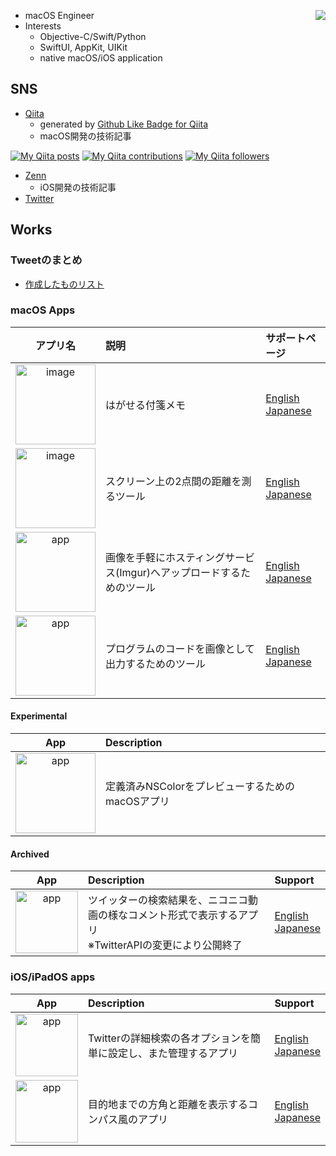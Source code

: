 [<img src="https://github-readme-stats.vercel.app/api/top-langs/?username=pommdau&layout=compact" align="right"/>](https://github.com/anuraghazra/github-readme-stats)

- macOS Engineer
- Interests
  - Objective-C/Swift/Python 
  - SwiftUI, AppKit, UIKit
  - native macOS/iOS application

## SNS

- [Qiita](https://qiita.com/IKEH)
  - generated by [Github Like Badge for Qiita](https://qiita-badge.apiapi.app/)
  - macOS開発の技術記事

[![My Qiita posts](https://qiita-badge.apiapi.app/s/IKEH/posts.svg)](http://qiita.com/IKEH) [![My Qiita contributions](https://qiita-badge.apiapi.app/s/IKEH/contributions.svg)](http://qiita.com/IKEH) [![My Qiita followers](https://qiita-badge.apiapi.app/s/IKEH/followers.svg)](http://qiita.com/IKEH) 

- [Zenn](https://zenn.dev/ikeh1024)
  - iOS開発の技術記事
- [Twitter](https://twitter.com/ikeh1024)

## Works

### Tweetのまとめ

- [作成したものリスト](https://min.togetter.com/uoMdfjp)

### macOS Apps

|アプリ名|説明|サポートページ|
|:---:|:---|:---|
|[<img width="128" alt="image" src="https://i.imgur.com/8Nm4VuN.png">](https://apps.apple.com/jp/app/peelable-sticky/id6474899631?mt=12)|はがせる付箋メモ|[English](https://github.com/pommdau/peelable-sticky.github.io/blob/46aa8230ddc42d764898d26615325fd4becb746b/support-page/support-page-en.md)<br>[Japanese](https://github.com/pommdau/peelable-sticky.github.io/blob/46aa8230ddc42d764898d26615325fd4becb746b/support-page/support-page-ja.md)|
|[<img width="128" alt="image" src="https://i.imgur.com/ESl1hqT.png">](https://apps.apple.com/jp/app/measuringrope/id6458692877)|スクリーン上の2点間の距離を測るツール|[English](https://github.com/pommdau/measuring-rope.github.io/blob/main/support-page/support-page-en.md)<br>[Japanese](https://github.com/pommdau/measuring-rope.github.io/blob/main/support-page/support-page-ja.md)|
|[<img src="https://user-images.githubusercontent.com/29433103/187027951-afd817f7-59ca-4344-9149-c02233ae2118.png" alt="app" width="128"/>](https://apps.apple.com/jp/app/quickimageuploader/id1609831553)|画像を手軽にホスティングサービス(Imgur)へアップロードするためのツール|[English](https://github.com/pommdau/quick-image-uploader.github.io/blob/main/SupportPage/SupportPage_En.md)<br>[Japanese](https://github.com/pommdau/quick-image-uploader.github.io/blob/main/SupportPage/SupportPage_Ja.md)|
|[<img src="https://user-images.githubusercontent.com/29433103/187027253-6c796787-fc19-4b7b-8c75-e5ff1f319df7.png" alt="app" width="128"/>](https://apps.apple.com/jp/app/macarbon/id1616507141)|プログラムのコードを画像として出力するためのツール|[English](https://github.com/pommdau/macarbon.github.io/blob/main/SupportPage/SupportPage_En.md)<br>[Japanese](https://github.com/pommdau/macarbon.github.io/blob/main/SupportPage/SupportPage_Ja.md)|

#### Experimental
|App|Description|
|:---:|:---|
|[<img src="https://i.imgur.com/9DIBKSc.png" alt="app" width="128"/>](https://github.com/pommdau/color-catalog)|定義済みNSColorをプレビューするためのmacOSアプリ|

#### Archived

|App|Description|Support|
|:---:|:---|:---|
|<img src="https://user-images.githubusercontent.com/29433103/187028768-c62e8d53-fcf3-4632-ad61-68d29b147b00.png" alt="app" width="100"/>|ツイッターの検索結果を、ニコニコ動画の様なコメント形式で表示するアプリ<br>※TwitterAPIの変更により公開終了|[English](https://pommdau.github.io/SupportPages/TweetComment/support_page/support_en.html)<br>[Japanese](https://pommdau.github.io/SupportPages/TweetComment/support_page/support_ja.html)|

### iOS/iPadOS apps

|App|Description|Support|
|:---:|:---|:---|
|[<img src="https://imgur.com/wHCgQWO.png" alt="app" width="100"/>](https://apps.apple.com/us/app/searchboyadvance/id1643714939)|Twitterの詳細検索の各オプションを簡単に設定し、また管理するアプリ|[English](https://github.com/pommdau/search-boy-advance.github.io/blob/main/support-page/support-page-en.md)<br>[Japanese](https://github.com/pommdau/search-boy-advance.github.io/blob/main/support-page/support-page-ja.md)|
|[<img src="https://i.imgur.com/Fztaywn.png" alt="app" width="100"/>](https://apps.apple.com/us/app/aboutcompass/id1515397842)|目的地までの方角と距離を表示するコンパス風のアプリ|[English](https://pommdau.github.io/SupportPages/AboutCompass/support_page/support_en.html)<br>[Japanese](https://pommdau.github.io/SupportPages/AboutCompass/support_page/support_ja.html)|
